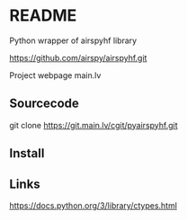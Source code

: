 # README

Python wrapper of airspyhf library

https://github.com/airspy/airspyhf.git

Project webpage main.lv



## Sourcecode

git clone https://git.main.lv/cgit/pyairspyhf.git

## Install

## Links

https://docs.python.org/3/library/ctypes.html